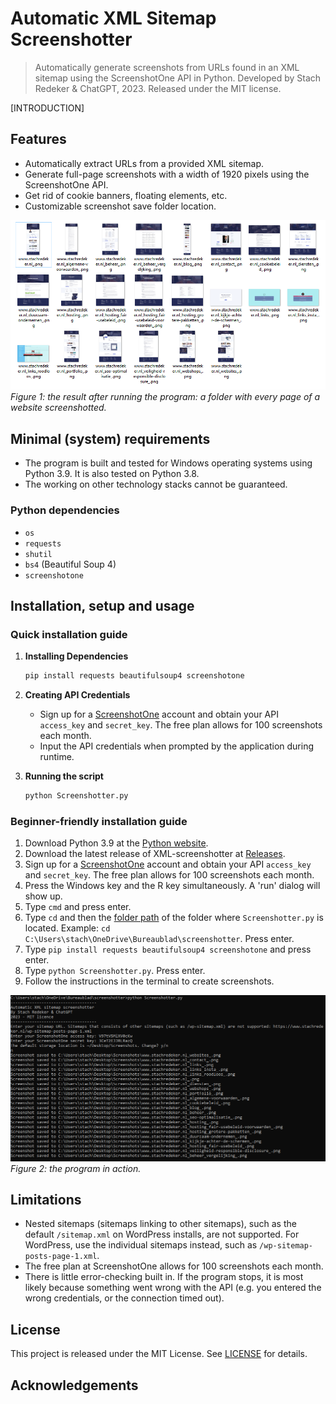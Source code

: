 # Automatic XML Sitemap Screenshotter
> Automatically generate screenshots from URLs found in an XML sitemap using the ScreenshotOne API in Python. Developed by Stach Redeker & ChatGPT, 2023. Released under the MIT license.

[INTRODUCTION]

## Features
- Automatically extract URLs from a provided XML sitemap.
- Generate full-page screenshots with a width of 1920 pixels using the ScreenshotOne API.
- Get rid of cookie banners, floating elements, etc.
- Customizable screenshot save folder location.

![Results](/Images/result.png)
*Figure 1: the result after running the program: a folder with every page of a website screenshotted.*

## Minimal (system) requirements
- The program is built and tested for Windows operating systems using Python 3.9. It is also tested on Python 3.8.
- The working on other technology stacks cannot be guaranteed. 

### Python dependencies
- `os`
- `requests`
- `shutil`
- `bs4` (Beautiful Soup 4)
- `screenshotone`

## Installation, setup and usage

### Quick installation guide
   
1. **Installing Dependencies**
    ```bash
    pip install requests beautifulsoup4 screenshotone
    ```
   
2. **Creating API Credentials**
    - Sign up for a [ScreenshotOne](https://screenshotone.com/) account and obtain your API `access_key` and `secret_key`. The free plan allows for 100 screenshots each month.
    - Input the API credentials when prompted by the application during runtime.
  
3. **Running the script**
    ```bash
    python Screenshotter.py
    ```

### Beginner-friendly installation guide
   
   1. Download Python 3.9 at the [Python website](https://www.python.org/downloads/release/python-390/).
   2. Download the latest release of XML-screenshotter at [Releases](https://github.com/StachRedeker/XML-screenshotter/releases).
   3. Sign up for a [ScreenshotOne](https://screenshotone.com/) account and obtain your API `access_key` and `secret_key`. The free plan allows for 100 screenshots each month.
   4. Press the Windows key and the R key simultaneously. A 'run' dialog will show up.
   5. Type `cmd` and press enter.
   6. Type `cd` and then the [folder path](https://www.sony.com/electronics/support/articles/00015251) of the folder where `Screenshotter.py` is located. Example: `cd C:\Users\stach\OneDrive\Bureaublad\screenshotter`. Press enter.
   7. Type `pip install requests beautifulsoup4 screenshotone` and press enter.
   8. Type `python Screenshotter.py`. Press enter.
   9. Follow the instructions in the terminal to create screenshots.


![Program](/Images/program.png)
*Figure 2: the program in action.*

## Limitations

 - Nested sitemaps (sitemaps linking to other sitemaps), such as the default `/sitemap.xml` on WordPress installs, are not supported. For WordPress, use the individual sitemaps instead, such as `/wp-sitemap-posts-page-1.xml`.
 - The free plan at ScreenshotOne allows for 100 screenshots each month.
 - There is little error-checking built in. If the program stops, it is most likely because something went wrong with the API (e.g. you entered the wrong credentials, or the connection timed out).

## License
This project is released under the MIT License. See [LICENSE](LICENSE) for details.


## Acknowledgements
